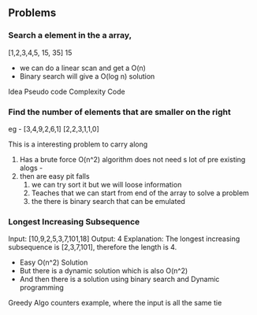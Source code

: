 ## Problems

### Search a element in the a array, 
[1,2,3,4,5, 15, 35]
15
- we can do a linear scan and get a O(n)
- Binary search will give a O(log n) solution

Idea
Pseudo code
Complexity
Code

###  Find the number of elements that are smaller on the right
eg - 
[3,4,9,2,6,1]
[2,2,3,1,1,0]

This is a interesting problem to carry along
1. Has a brute force O(n^2) algorithm does not need s lot of pre existing alogs -
2. then are easy pit falls 
	1. we can try sort it but we will loose information
	2. Teaches that we can start from end of the array to solve a problem
	3. the there is binary search that can be emulated


###  Longest Increasing Subsequence 
Input: [10,9,2,5,3,7,101,18]
Output: 4 
Explanation: The longest increasing subsequence is [2,3,7,101], therefore the length is 4. 

- Easy O(n^2) Solution
- But there is a dynamic solution which is also O(n^2)
- And then there is a solution using binary search and Dynamic programming


Greedy Algo counters example, where the input is all the same tie